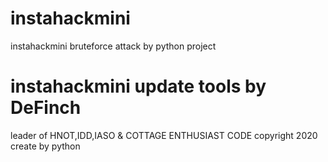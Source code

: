 # instahackmini
instahackmini bruteforce attack by python project
# instahackmini update tools by DeFinch
leader of HNOT,IDD,IASO & COTTAGE ENTHUSIAST CODE
copyright 2020
create by python 
